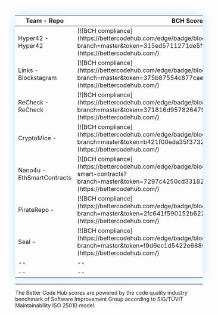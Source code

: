 
<table style="box-shadow:0px 0px 25px #bdeafb;">
<colgroup>
<col width="30%" />
<col width="20%" />
<col width="30%" />
<col width="20%" />
</colgroup>
<thead>
<tr class="header">
<th>Team - Repo</th>
<th>BCH Score</th>
<th>Team - Repo</th>
<th>BCH Score</th>
</tr>
</thead>
<tbody>
<tr> 
 </tr>   

<tr>
<td markdown="span">Hyper42 - Hyper42</td>
<td markdown="span">[![BCH compliance](https://bettercodehub.com/edge/badge/blockathon2018/hyper42?branch=master&token=315ed5711271de5ff522cb59d6a8b6942111f49c)](https://bettercodehub.com/)</td>
<td markdown="span">--</td>
<td markdown="span">--</td>
</tr>


<tr>
<td markdown="span">Links - Blockstagram</td>
<td markdown="span">[![BCH compliance](https://bettercodehub.com/edge/badge/blockathon2018/Blockstagram?branch=master&token=375b87554c877cae38161b26bb615fb7d22a082b)](https://bettercodehub.com/)</td>
<td markdown="span">Links - Blockstagram app</td>
<td markdown="span">[![BCH compliance](https://bettercodehub.com/edge/badge/blockathon2018/BlockstagramApp?branch=master&token=40072b932723ca3e7da755e190f8f90ec2834d99)](https://bettercodehub.com/)</td>
</tr>

<tr>
<td markdown="span">ReCheck - ReCheck</td>
<td markdown="span">[![BCH compliance](https://bettercodehub.com/edge/badge/blockathon2018/ReCheck?branch=master&token=371816d957826479e7c7b6fd02b2485e6bd44c2e)](https://bettercodehub.com/)</td>
<td markdown="span">--</td>
<td markdown="span">--</td>
</tr>


<tr>
<td markdown="span">CryptoMice -</td>
<td markdown="span">[![BCH compliance](https://bettercodehub.com/edge/badge/blockathon2018/Cryptomice?branch=master&token=b421f00eda35f3732ade6cdf204372a35ab2c2cf)](https://bettercodehub.com/)</td>
<td markdown="span">--</td>
<td markdown="span">--</td>
</tr>

<tr>
<td markdown="span">Nano4u - EthSmartContracts</td>
<td markdown="span">[![BCH compliance](https://bettercodehub.com/edge/badge/blockathon2018/nano4u_eth-smart-contracts?branch=master&token=7297c4250cd33182370f985c3f983817be5bbecb)](https://bettercodehub.com/)</td>
<td markdown="span">--</td>
<td markdown="span">--</td>
</tr>

<tr>
<td markdown="span">PirateRepo - </td>
<td markdown="span">[![BCH compliance](https://bettercodehub.com/edge/badge/blockathon2018/PirateRepo?branch=master&token=2fc641f590152b622097b465789c2fc60e5aa17a)](https://bettercodehub.com/)</td>
<td markdown="span">--</td>
<td markdown="span">--</td>
</tr>

<tr>
<td markdown="span">Seal -</td>
<td markdown="span">[![BCH compliance](https://bettercodehub.com/edge/badge/blockathon2018/Seal?branch=master&token=f9d6ec1d5422e68860d29bc965f8d9343e82b8ef)](https://bettercodehub.com/)</td>
<td markdown="span">--</td>
<td markdown="span">--</td>
</tr>

<tr>
<td markdown="span">--</td>
<td markdown="span">--</td>
<td markdown="span">--</td>
<td markdown="span">--</td>
</tr>

<tr>
<td markdown="span">--</td>
<td markdown="span">--</td>
<td markdown="span">--</td>
<td markdown="span">--</td>
</tr>

</tbody>
</table>




<hr>

The Better Code Hub scores are powered by the code quality industry benchmark of Software Improvement Group according to SIG/TÜViT Maintainability ISO 25010 model.

